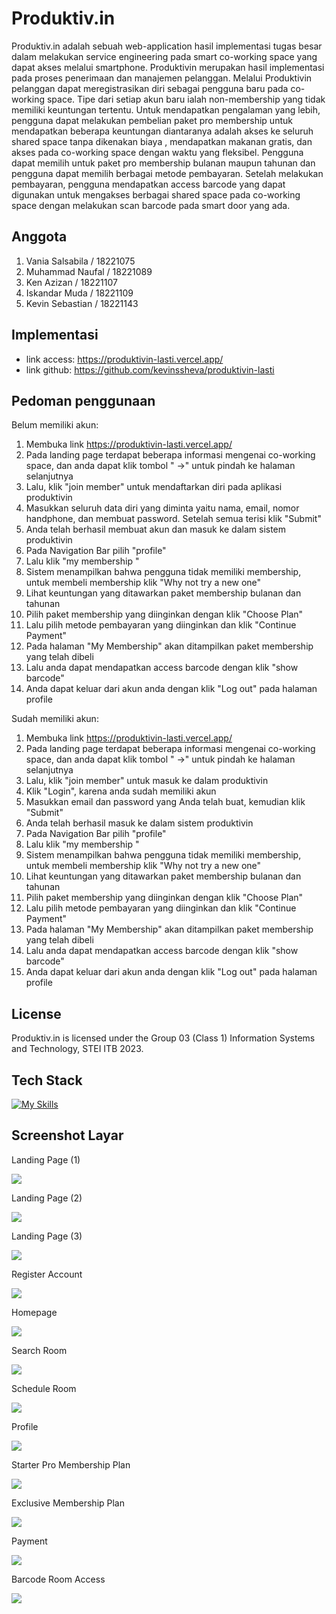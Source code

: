 # Produktiv.in

Produktiv.in adalah sebuah web-application hasil implementasi tugas besar dalam melakukan service engineering pada smart co-working space yang dapat akses melalui smartphone. 
Produktivin merupakan hasil implementasi pada proses penerimaan dan manajemen pelanggan. Melalui Produktivin pelanggan dapat meregistrasikan diri sebagai pengguna baru pada 
co-working space. Tipe dari setiap akun baru ialah non-membership yang tidak memiliki keuntungan tertentu. Untuk mendapatkan pengalaman yang lebih, pengguna dapat melakukan 
pembelian paket pro membership untuk mendapatkan beberapa keuntungan diantaranya adalah akses ke seluruh shared space tanpa dikenakan biaya , mendapatkan makanan gratis, dan 
akses pada co-working space dengan waktu yang fleksibel. Pengguna dapat memilih untuk paket  pro membership bulanan maupun tahunan dan pengguna dapat memilih berbagai metode 
pembayaran. Setelah melakukan pembayaran, pengguna mendapatkan access barcode yang dapat digunakan untuk mengakses berbagai shared space pada co-working space  dengan 
melakukan scan barcode pada smart door yang ada.

## Anggota
1. Vania Salsabila / 18221075
2. Muhammad Naufal / 18221089
3. Ken Azizan  / 18221107
4. Iskandar Muda / 18221109
5. Kevin Sebastian  / 18221143 

## Implementasi

* link access: https://produktivin-lasti.vercel.app/
* link github: https://github.com/kevinssheva/produktivin-lasti

## Pedoman penggunaan

Belum memiliki akun:

1. Membuka link https://produktivin-lasti.vercel.app/
2. Pada landing page terdapat beberapa informasi mengenai co-working space, dan anda dapat klik tombol " →" untuk pindah ke halaman selanjutnya
3. Lalu, klik "join member" untuk mendaftarkan diri pada aplikasi produktivin
4. Masukkan seluruh data diri yang diminta yaitu nama, email, nomor handphone, dan membuat password. Setelah semua terisi klik "Submit"
5. Anda telah berhasil membuat akun dan masuk ke dalam sistem produktivin
6. Pada Navigation Bar pilih "profile"
7. Lalu klik "my membership "
8. Sistem menampilkan bahwa pengguna tidak memiliki membership, untuk membeli membership klik "Why not try a new one"
9. Lihat keuntungan yang ditawarkan paket membership bulanan dan tahunan
10. Pilih paket membership yang diinginkan dengan klik "Choose Plan" 
11. Lalu pilih metode pembayaran yang diinginkan dan klik "Continue Payment"
12. Pada halaman "My Membership" akan ditampilkan paket membership yang telah dibeli
13. Lalu anda dapat mendapatkan access barcode dengan klik "show barcode"
14. Anda dapat keluar dari akun anda dengan klik "Log out" pada halaman profile


Sudah memiliki akun:

1. Membuka link https://produktivin-lasti.vercel.app/
2. Pada landing page terdapat beberapa informasi mengenai co-working space, dan anda dapat klik tombol " →" untuk pindah ke halaman selanjutnya
3. Lalu, klik "join member" untuk masuk ke dalam produktivin
4. Klik "Login", karena anda  sudah memiliki akun
5. Masukkan email dan password yang Anda telah buat, kemudian klik "Submit"
6. Anda telah berhasil masuk ke dalam sistem produktivin
7. Pada Navigation Bar pilih "profile"
8. Lalu klik "my membership "
9. Sistem menampilkan bahwa pengguna tidak memiliki membership, untuk membeli membership klik "Why not try a new one"
10. Lihat keuntungan yang ditawarkan paket membership bulanan dan tahunan
11. Pilih paket membership yang diinginkan dengan klik "Choose Plan" 
12. Lalu pilih metode pembayaran yang diinginkan dan klik "Continue Payment"
13. Pada halaman "My Membership" akan ditampilkan paket membership yang telah dibeli
14. Lalu anda dapat mendapatkan access barcode dengan klik "show barcode"
15. Anda dapat keluar dari akun anda dengan klik "Log out" pada halaman profile

## License

Produktiv.in is licensed under the Group 03 (Class 1) Information Systems and Technology, STEI ITB 2023.</font>

## Tech Stack

[![My Skills](https://skillicons.dev/icons?i=tailwind,nextjs,mongodb,typescript)](https://skillicons.dev)

## Screenshot Layar

Landing Page (1)

<img src="/docs/landing_page1.png?"/>

Landing Page (2)

<img src="/docs/landing_page2.png?"/>

Landing Page (3)

<img src="/docs/landing_page3.png?"/>

Register Account

<img src="/docs/Register.png?"/>

Homepage

<img src="/docs/homepage.png?"/>

Search Room

<img src="/docs/search.png?"/>

Schedule Room

<img src="/docs/schedule.png?"/>

Profile

<img src="/docs/profile.png?"/>

Starter Pro Membership Plan

<img src="/docs/starter pro membership.png?"/>

Exclusive Membership Plan

<img src="/docs/exclusive merbership.png?"/>

Payment

<img src="/docs/payment.png?"/>

Barcode Room Access

<img src="/docs/barcode room.png?"/>
